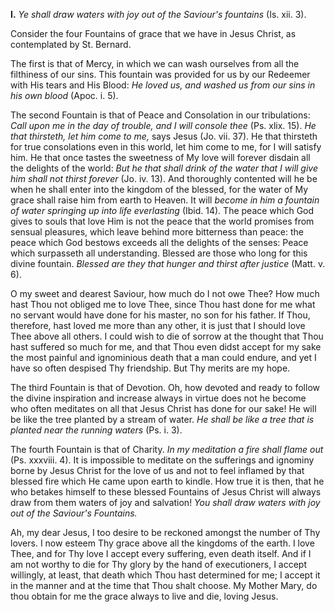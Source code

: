 
**I\.** *Ye shall draw waters with joy out of the Saviour\'s fountains* (Is. xii. 3).

Consider the four Fountains of grace that we have in Jesus Christ, as contemplated by St. Bernard.

The first is that of Mercy, in which we can wash ourselves from all the filthiness of our sins. This fountain was provided for us by our Redeemer with His tears and His Blood: *He loved us, and washed us from our sins in his own blood* (Apoc. i. 5).

The second Fountain is that of Peace and Consolation in our tribulations: *Call upon me in the day of trouble, and I will console thee* (Ps. xlix. 15). *He that thirsteth, let him come to me,* says Jesus (Jo. vii. 37). He that thirsteth for true consolations even in this world, let him come to me, for I will satisfy him. He that once tastes the sweetness of My love will forever disdain all the delights of the world: *But he that shall drink of the water that I will give him shall not thirst forever* (Jo. iv. 13). And thoroughly contented will he be when he shall enter into the kingdom of the blessed, for the water of My grace shall raise him from earth to Heaven. It will *become in him a fountain of water springing up into life everlasting* (Ibid. 14). The peace which God gives to souls that love Him is not the peace that the world promises from sensual pleasures, which leave behind more bitterness than peace: the peace which God bestows exceeds all the delights of the senses: Peace which surpasseth all understanding. Blessed are those who long for this divine fountain. *Blessed are they that hunger and thirst after justice* (Matt. v. 6).

O my sweet and dearest Saviour, how much do I not owe Thee? How much hast Thou not obliged me to love Thee, since Thou hast done for me what no servant would have done for his master, no son for his father. If Thou, therefore, hast loved me more than any other, it is just that I should love Thee above all others. I could wish to die of sorrow at the thought that Thou hast suffered so much for me, and that Thou even didst accept for my sake the most painful and ignominious death that a man could endure, and yet I have so often despised Thy friendship. But Thy merits are my hope.

The third Fountain is that of Devotion. Oh, how devoted and ready to follow the divine inspiration and increase always in virtue does not he become who often meditates on all that Jesus Christ has done for our sake! He will be like the tree planted by a stream of water. *He shall be like a tree that is planted near the running waters* (Ps. i. 3).

The fourth Fountain is that of Charity. *In my meditation a fire shall flame out* (Ps. xxxviii. 4). It is impossible to meditate on the sufferings and ignominy borne by Jesus Christ for the love of us and not to feel inflamed by that blessed fire which He came upon earth to kindle. How true it is then, that he who betakes himself to these blessed Fountains of Jesus Christ will always draw from them waters of joy and salvation! *You shall draw waters with joy out of the Saviour\'s Fountains.*

Ah, my dear Jesus, I too desire to be reckoned amongst the number of Thy lovers. I now esteem Thy grace above all the kingdoms of the earth. I love Thee, and for Thy love I accept every suffering, even death itself. And if I am not worthy to die for Thy glory by the hand of executioners, I accept willingly, at least, that death which Thou hast determined for me; I accept it in the manner and at the time that Thou shalt choose. My Mother Mary, do thou obtain for me the grace always to live and die, loving Jesus.

